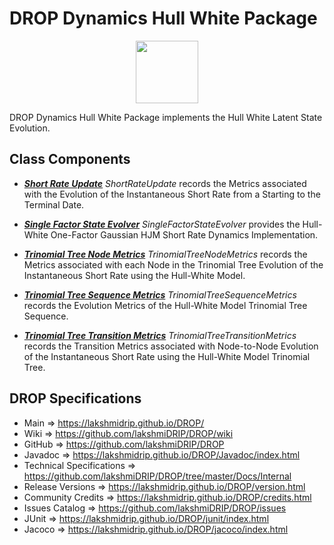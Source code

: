 # DROP Dynamics Hull White Package

<p align="center"><img src="https://github.com/lakshmiDRIP/DROP/blob/master/DRIP_Logo.gif?raw=true" width="100"></p>

DROP Dynamics Hull White Package implements the Hull White Latent State Evolution.

## Class Components

 * [***Short Rate Update***](https://github.com/lakshmiDRIP/DROP/tree/master/src/main/java/org/drip/dynamics/hullwhite/ShortRateUpdate.java)
 <i>ShortRateUpdate</i> records the Metrics associated with the Evolution of the Instantaneous Short Rate
 from a Starting to the Terminal Date.

 * [***Single Factor State Evolver***](https://github.com/lakshmiDRIP/DROP/tree/master/src/main/java/org/drip/dynamics/hullwhite/SingleFactorStateEvolver.java)
 <i>SingleFactorStateEvolver</i> provides the Hull-White One-Factor Gaussian HJM Short Rate Dynamics
 Implementation.

 * [***Trinomial Tree Node Metrics***](https://github.com/lakshmiDRIP/DROP/tree/master/src/main/java/org/drip/dynamics/hullwhite/TrinomialTreeNodeMetrics.java)
 <i>TrinomialTreeNodeMetrics</i> records the Metrics associated with each Node in the Trinomial Tree
 Evolution of the Instantaneous Short Rate using the Hull-White Model.

 * [***Trinomial Tree Sequence Metrics***](https://github.com/lakshmiDRIP/DROP/tree/master/src/main/java/org/drip/dynamics/hullwhite/TrinomialTreeSequenceMetrics.java)
 <i>TrinomialTreeSequenceMetrics</i> records the Evolution Metrics of the Hull-White Model Trinomial Tree
 Sequence.

 * [***Trinomial Tree Transition Metrics***](https://github.com/lakshmiDRIP/DROP/tree/master/src/main/java/org/drip/dynamics/hullwhite/TrinomialTreeTransitionMetrics.java)
 <i>TrinomialTreeTransitionMetrics</i> records the Transition Metrics associated with Node-to-Node Evolution
 of the Instantaneous Short Rate using the Hull-White Model Trinomial Tree.


## DROP Specifications

 * Main                     => https://lakshmidrip.github.io/DROP/
 * Wiki                     => https://github.com/lakshmiDRIP/DROP/wiki
 * GitHub                   => https://github.com/lakshmiDRIP/DROP
 * Javadoc                  => https://lakshmidrip.github.io/DROP/Javadoc/index.html
 * Technical Specifications => https://github.com/lakshmiDRIP/DROP/tree/master/Docs/Internal
 * Release Versions         => https://lakshmidrip.github.io/DROP/version.html
 * Community Credits        => https://lakshmidrip.github.io/DROP/credits.html
 * Issues Catalog           => https://github.com/lakshmiDRIP/DROP/issues
 * JUnit                    => https://lakshmidrip.github.io/DROP/junit/index.html
 * Jacoco                   => https://lakshmidrip.github.io/DROP/jacoco/index.html
